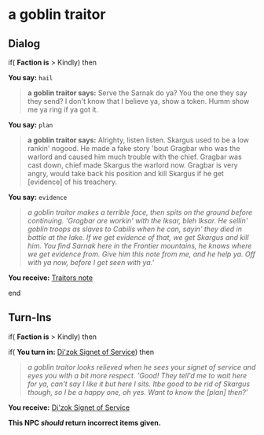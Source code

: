 # a goblin traitor




## Dialog

if( **Faction is** > Kindly) then 


**You say:** `hail`




>**a goblin traitor says:** Serve the Sarnak do ya? You the one they say they send? I don't know that I believe ya, show a token. Humm show me ya ring if ya got it.


**You say:** `plan`




>**a goblin traitor says:** Alrighty, listen listen. Skargus used to be a low rankin' nogood. He made a fake story 'bout Gragbar who was the warlord and caused him much trouble with the chief. Gragbar was cast down, chief made Skargus the warlord now. Gragbar is very angry, would take back his position and kill Skargus if he get [evidence] of his treachery.


**You say:** `evidence`




>*a goblin traitor makes a terrible face, then spits on the ground before continuing. 'Gragbar are workin' with the Iksar, bleh Iksar. He sellin' goblin troops as slaves to Cabilis when he can, sayin' they died in battle at the lake. If we get evidence of that, we get Skargus and kill him. You find Sarnak here in the Frontier mountains, he knows where we get evidence from. Give him this note from me, and he help ya. Off with ya now, before I get seen with ya.'*



 **You receive:**  [Traitors note](/item/6472) 

end

## Turn-Ins



if( **Faction is** > Kindly) then  


if( **You turn in:** [Di'zok Signet of Service](/item/5728)) then 



>*a goblin traitor looks relieved when he sees your signet of service and eyes you with a bit more respect. 'Good! They tell'd me to wait here for ya, can't say I like it but here I sits. Itbe good to be rid of Skargus though, so I be a happy one, oh yes. Want to know the [plan] then?'*



 **You receive:**  [Di'zok Signet of Service](/item/5728) 


**This NPC *should* return incorrect items given.**
